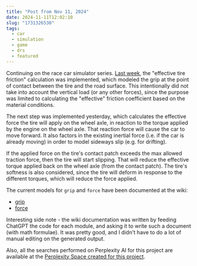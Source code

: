 ```yaml
---
title: "Post from Nov 11, 2024"
date: 2024-11-11T12:02:10
slug: "1731326530"
tags:
  - car
  - simulation
  - game
  - drs
  - featured
---
```

Continuing on the race car simulator series. [Last week](https://cmdr2.github.io/notes/2024/11/1730825361/), the "effective tire friction" calculation was implemented, which modeled the grip at the point of contact between the tire and the road surface. This intentionally did not take into account the vertical load (or any other forces), since the purpose was limited to calculating the "effective" friction coefficient based on the material conditions.

The next step was implemented yesterday, which calculates the effective force the tire will apply on the wheel axle, in reaction to the torque applied by the engine on the wheel axle. That reaction force will cause the car to move forward. It also factors in the existing inertial force (i.e. if the car is already moving) in order to model sideways slip (e.g. for drifting).

If the applied force on the tire's contact patch exceeds the max allowed traction force, then the tire will start slipping. That will reduce the effective torque applied back on the wheel axle (from the contact patch). The tire's softness is also considered, since the tire will deform in response to the different torques, which will reduce the force applied.

The current models for `grip` and `force` have been documented at the wiki:
* [grip](https://github.com/cmdr2/car-sim/wiki/Tire-Friction-Calculation)
* [force](https://github.com/cmdr2/car-sim/wiki/Tire-Force-Calculation)

Interesting side note - the wiki documentation was written by feeding ChatGPT the code for each module, and asking it to write such a document (with math formulae). It was pretty good, and I didn't have to do a lot of manual editing on the generated output.

Also, all the searches performed on Perplexity AI for this project are available at the [Perplexity Space created for this project](https://www.perplexity.ai/collections/car-sim-UxibJN2cTLK1VBGxQvYcjQ).